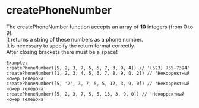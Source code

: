 # createPhoneNumber

The createPhoneNumber function accepts an array of __10__ integers (from 0 to 9).  
It returns a string of these numbers as a phone number.  
It is necessary to specify the return format correctly.  
After closing brackets there must be a space!

```
Example:  
createPhoneNumber([5, 2, 3, 7, 5, 5, 7, 3, 9, 4]) // '(523) 755-7394'  
createPhoneNumber([1, 2, 3, 4, 5, 6, 7, 8, 9, 0, 2]) // 'Некорректный номер телефона'  
createPhoneNumber([5, '2', 3, 7, 5, 5, 12, 3, 9, 0]) // 'Некорректный номер телефона'  
createPhoneNumber([5, 2, 3, 7, 5, 5, 15, 3, 9, 0]) // 'Некорректный номер телефона'
```
